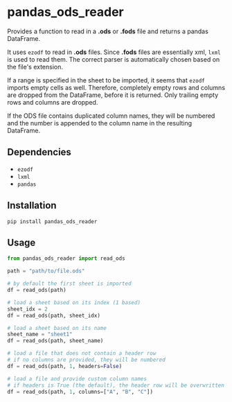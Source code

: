 pandas_ods_reader
===

Provides a function to read in a **.ods** or **.fods** file and returns a pandas DataFrame.

It uses `ezodf` to read in **.ods** files. Since **.fods** files are essentially xml, `lxml` is used to read them. The correct parser is automatically chosen based on the file's extension.

If a range is specified in the sheet to be imported, it seems that `ezodf` imports empty cells as well. Therefore, completely empty rows and columns are dropped from the DataFrame, before it is returned. Only trailing empty rows and columns are dropped.

If the ODS file contains duplicated column names, they will be numbered and the number is appended to the column name in the resulting DataFrame.

Dependencies
---

-   `ezodf`
-   `lxml`
-   `pandas`

Installation
---

`pip install pandas_ods_reader`

Usage
---

```Python
from pandas_ods_reader import read_ods

path = "path/to/file.ods"

# by default the first sheet is imported
df = read_ods(path)

# load a sheet based on its index (1 based)
sheet_idx = 2
df = read_ods(path, sheet_idx)

# load a sheet based on its name
sheet_name = "sheet1"
df = read_ods(path, sheet_name)

# load a file that does not contain a header row
# if no columns are provided, they will be numbered
df = read_ods(path, 1, headers=False)

# load a file and provide custom column names
# if headers is True (the default), the header row will be overwritten
df = read_ods(path, 1, columns=["A", "B", "C"])
```
